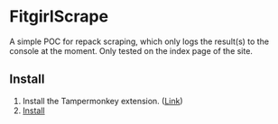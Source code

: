 # FitgirlScrape

A simple POC for repack scraping, which only logs the result(s) to the console at the moment. Only tested on the index page of the site.

## Install

1. Install the Tampermonkey extension. ([Link](https://www.tampermonkey.net))
2. [Install](https://github.com/k3rielit/scripts/raw/main/fitgirl/fitgirlscrape.user.js)
